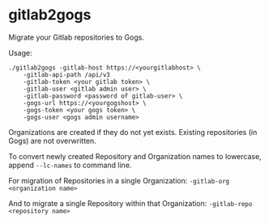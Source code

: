 # gitlab2gogs

Migrate your Gitlab repositories to Gogs.

Usage:

```
./gitlab2gogs -gitlab-host https://<yourgitlabhost> \
    -gitlab-api-path /api/v3
    -gitlab-token <your gitlab token> \
    -gitlab-user <gitlab admin user> \
    -gitlab-password <password of gitlab-user> \
    -gogs-url https://<yourgogshost> \
    -gogs-token <your gogs token> \
    -gogs-user <gogs admin username>
```

Organizations are created if they do not yet exists.
Existing repositories (in Gogs) are not overwritten.

To convert newly created Repository and Organization
names to lowercase, append `--lc-names` to command line.

For migration of Repositories in a single Organization: `-gitlab-org <organization name>`

And to migrate a single Repository within that Organization: `-gitlab-repo <repository name>`
